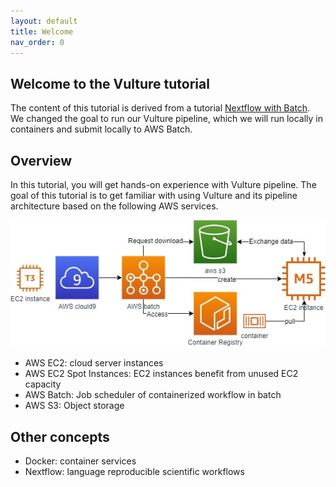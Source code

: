 ```yaml
---
layout: default
title: Welcome
nav_order: 0
---
```


## Welcome to the Vulture tutorial

The content of this tutorial is derived from a tutorial [Nextflow with Batch](https://genomics-nf.workshop.aws/). We changed the goal to run our Vulture pipeline, which we will run locally in containers and submit locally to AWS Batch.

## Overview
In this tutorial, you will get hands-on experience with Vulture pipeline. The goal of this tutorial is to get familiar with using Vulture and its pipeline architecture based on the following AWS services.

![Image](src/img/Setup/Intro.jpg)

- AWS EC2: cloud server instances
- AWS EC2 Spot Instances: EC2 instances benefit from unused EC2 capacity
- AWS Batch: Job scheduler of containerized workflow in batch
- AWS S3: Object storage



## Other concepts
- Docker: container services
- Nextflow: language reproducible scientific workflows

